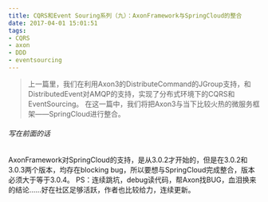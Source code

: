 ```yaml
---
title: CQRS和Event Souring系列（九）：AxonFramework与SpringCloud的整合
date: 2017-04-01 15:01:51
tags:
- CQRS
- axon
- DDD
- eventsourcing
---
```

> 上一篇里，我们在利用Axon3的DistributeCommand的JGroup支持，和DistributedEvent对AMQP的支持，实现了分布式环境下的CQRS和EventSourcing。
> 在这一篇中，我们将把Axon3与当下比较火热的微服务框架——SpringCloud进行整合。

###### 写在前面的话
AxonFramework对SpringCloud的支持，是从3.0.2才开始的，但是在3.0.2和3.0.3两个版本，均存在blocking bug，所以要想与SpringCloud完成整合，版本必须大于等于3.0.4。
PS：连续跳坑，debug读代码，帮Axon找BUG，血泪换来的结论……好在社区足够活跃，作者也比较给力，连续更新。
